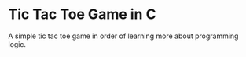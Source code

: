 # Tic Tac Toe Game in C
A simple tic tac toe game in order of learning more about programming logic.


